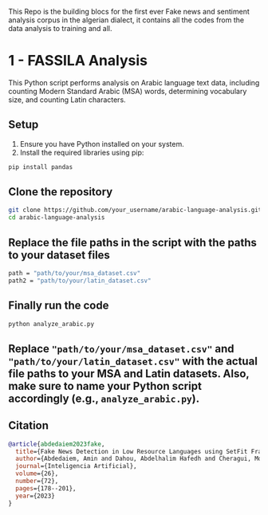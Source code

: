 This Repo is the building blocs for the first ever Fake news and sentiment analysis corpus in the algerian dialect, it contains all the codes from the data analysis to training and all.

# 1 - FASSILA Analysis

This Python script performs analysis on Arabic language text data, including counting Modern Standard Arabic (MSA) words, determining vocabulary size, and counting Latin characters.

## Setup

1. Ensure you have Python installed on your system.
2. Install the required libraries using pip:

```bash
pip install pandas
```

## Clone the repository
```bash
git clone https://github.com/your_username/arabic-language-analysis.git
cd arabic-language-analysis
```
## Replace the file paths in the script with the paths to your dataset files
```bash
path = "path/to/your/msa_dataset.csv"
path2 = "path/to/your/latin_dataset.csv"
```
## Finally run the code
```bash
python analyze_arabic.py
```

## Replace `"path/to/your/msa_dataset.csv"` and `"path/to/your/latin_dataset.csv"` with the actual file paths to your MSA and Latin datasets. Also, make sure to name your Python script accordingly (e.g., `analyze_arabic.py`).

## Citation
```bibtex
@article{abdedaiem2023fake,
  title={Fake News Detection in Low Resource Languages using SetFit Framework},
  author={Abdedaiem, Amin and Dahou, Abdelhalim Hafedh and Cheragui, Mohamed Amine},
  journal={Inteligencia Artificial},
  volume={26},
  number={72},
  pages={178--201},
  year={2023}
}
```
